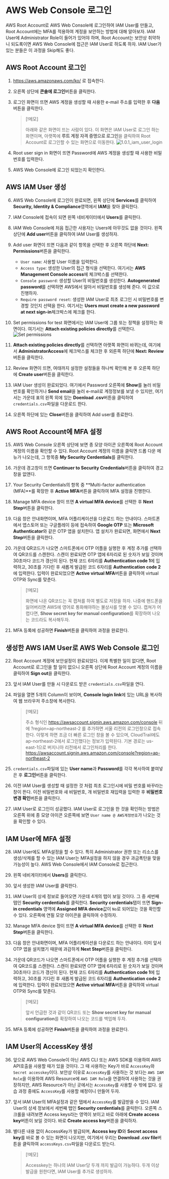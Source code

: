 # AWS Web Console 로그인
AWS Root Account로 AWS Web Console에 로그인하여 IAM User를 만들고, Root Account에는 MFA를 적용하여 계정을 보안하는 방법에 대해 알아보자. IAM User에 Administrator Role이 들어가 있어야 하며, Root Account는 보안상 취약하니 되도록이면 AWS Web Console에 접근은 IAM User로 하도록 하자. IAM User가 있는 분들은 이 과정을 Skip해도 좋다.

## AWS Root Account 로그인
1. https://aws.amazonaws.com/ko/ 로 접속한다.

2. 오른쪽 상단에 **콘솔에 로그인**버튼을 클릭한다.

3. 로그인 화면이 뜨면 AWS 계정을 생성할 때 사용한 e-mail 주소를 입력한 후 **다음**버튼을 클릭한다.
    > [!메모]
    >
    > 아래와 같은 화면이 뜨는 사람이 있다. 이 화면은 IAM User로 로그인 하는 화면이며, 아랫쪽에 **루트 계정 자격 증명으로 로그인**을 클릭하여 Root Account로 로그인할 수 있는 화면으로 이동한다.
    > ![1.0.1_iam_user_login](./../Image/1.0.1_iam_user_login.png)

4. Root user sign in 화면이 뜨면 Password에 AWS 계정을 생성할 때 사용한 비밀 번호를 입력한다.

5. AWS Web Console에 로그인 되었는지 확인한다.

## AWS IAM User 생성
6. AWS Web Console에 로그인이 완료되면, 왼쪽 상단에 **Services**를 클릭하여 **Security, Identity & Compliance**영역에서 **IAM**을 찾아 클릭한다.

7. IAM Console에 접속이 되면 왼쪽 네비게이터에서 **Users**를 클릭한다.

8. IAM Web Console에 처음 접근한 사용자는 Users에 아무것도 없을 것이다. 왼쪽 상단에 **Add user**버튼을 클릭하여 IAM User를 생성하자.

9. Add user 화면이 뜨면 다음과 같이 항목을 선택한 후 오른쪽 하단에 **Next: Permissions**버튼을 클릭한다.
    - `User name`: 사용할 User 이름을 입력한다.
    - `Access type`: 생성한 User의 접근 형식을 선택한다. 여기서는 **AWS Management Console access**에 체크박스를 선택한다.
    - `Console password`: 생성할 User의 비밀번호를 생성한다. **Autogenerated password**를 선택하면 AWS에서 알아서 비밀번호를 생성해 준다. 이 값으로 진행하자.
    - `Require password reset`: 생성한 IAM User로 최초 로그인 시 비밀번호를 변경할 것인지 선택을 한다. 여기서는 **Users must create a new password at next sign-in**체크박스에 체크를 한다.

10. Set permissions for test 화면에서는 IAM User에 그룹 또는 정책을 설정하는 화면이다. 여기서는 **Attach existing policies directly**를 선택한다.
![Set permissions](./../Image/1.0.2_set_permissions.png)

11. **Attach existing policies directly**를 선택하면 아랫쪽 화면이 바뀌는데, 여기에서 **AdministratorAccess**에 체크박스를 체크한 후 외른쪽 하단에 **Next: Review**버튼을 클릭한다.

12. Review 화면이 뜨면, 여태까지 설정한 설정들을 하나씩 확인해 본 후 오른쪽 하단에 **Create user**버튼을 클릭한다.

13. IAM User 생성이 완료되었다. 여기에서 Password 오른쪽에 **Show**를 눌러 비밀번호를 확인하거나 **Send email**을 눌러 e-mail로 계정정보를 보낼 수 있지만, 여기서는 가운데 표의 왼쪽 외에 있는 **Doenload .csv**버튼을 클릭하여 `credentials.csv`파일을 다운로드 한다.

14. 오른쪽 하단에 있는 **Close**버튼을 클릭하여 Add user를 종료한다.

## AWS Root Account에 MFA 설정
15. AWS Web Console 오른쪽 상단에 보면 종 모양 아이콘 오른쪽에 Root Account 계정의 이름을 확인할 수 있다. Root Account 계정의 이름을 클릭면 드롭 다운 메뉴가 나오는데, 그 항목중 **My Security Cerdentials**를 클릭한다.

16. 가운데 경고창이 뜨면 **Continuer to Security Credentials**버튼을 클릭하여 경고창을 없앤다.

17. Your Security Cerdentials의 항목 중 **Multi-factor authentication (MFA)**를 확장한 후 **Active MFA**버튼을 클릭하여 MFA 설정을 진행한다.

18. Manage MFA device 창이 뜨면 **A virtual MFA device**를 선택한 후 **Next Step**버튼을 클릭한다.

19. 다음 창은 안내화면이며, MFA 어플리케이션을 다운로드 하는 안내이다. 스마트폰에서 앱스토어 또는 구글플레이 등에 접속하여 **Google OTP** 또는 **Microsoft Authenticator**와 같은 OTP 앱을 설치한다. 앱 설치가 완료되면, 화면에서 **Next Step**버튼을 클릭한다.

20. 가운데 QR코드가 나오면 스마트폰에서 OTP 어플을 실행한 후 계정 추가를 선택하여 QR코드를 스캔한다. 스캔이 완료되면 OTP 앱에 6자리로 된 숫자가 보일 것이며 30초마다 코드가 갱신이 된다. 현재 코드 6자리를 **Authentication code 1**에 입력하고, 30초를 기다린 후 새롭게 발급된 코드 6자리를 **Authentication code 2**에 입력한다. 입력이 완료되었으면 **Active virtual MFA**버튼을 클릭하여 virtual OTP와 Sync를 맞춘다.
    > [!메모]
    >
    > 화면에 나온 QR코드는 꼭 캡쳐를 하여 별도로 저장을 하자. 나중에 핸드폰을 잃어버리면 AWS에 영어로 통화해야하는 불상사를 맛볼 수 있다. 캡쳐가 어렵다면, **Show secret key for manual configuration**를 확장하여 나오는 코드라도 복사해두자.

21. MFA 등록에 성공하면 **Finish**버튼을 클릭하여 과정을 완료한다.

## 생성한 AWS IAM User로 AWS Web Console 로그인
22. Root Account 계정에 보안설정이 완료되었다. 이제 특별한 일이 없다면, Root Account로 로그인을 할 일이 없으니 오른쪽 상단에 Root Account 계정의 이름을 클릭하여 **Sign out**을 클릭한다.

23. 앞서 IAM User를 만들 시 다운로드 받은 `credentials.csv`파일을 연다.

24. 파일을 열면 5개의 Column이 보이며, **Console login link**에 있는 URL을 복사하여 웹 브라우저 주소창에 복사한다.
    > [!메모]
    >
    > 주소 형식인 https://awsaccount.signin.aws.amazon.com/console 뒤에 ?region=ap-northeast-2 를 추가하면 서울 리전의 로그인창으로 접속한다. 이렇게 하면 조금 더 빠른 로그인 창을 볼 수 있으며, CloudTrail에도 ap-northeast-2에서 로그인했다는 정보가 입력된다. 기본 경로는 us-east-1으로 버지니아 리전에서 로그인처리를 한다.
    > https://awsaccount.signin.aws.amazon.com/console?region=ap-northeast-2

25. `credentials.csv`파일에 있는 **User name**과 **Password**를 각각 복사하여 붙여넣은 후 **로그인**버튼을 클릭한다.

26. 이전 IAM User를 생성할 때 설정한 것 처럼 최초 로그인시에 비밀 번호를 바꾸라는 창이 뜬다. 이전 비밀번호와 새 비밀번호, 개 비밀번호 재입력을 입력한 후 **비밀번호 변경 확인**버튼을 클릭한다.

27. IAM User로 로그인이 성공했다. IAM User로 로그인을 한 것을 확인하는 방법은 오른쪽 위에 종 모양 아이콘 오른쪽에 보면 `User name @ AWS계정번호`가 나오는 것을 확인할 수 있다.

## IAM User에 MFA 설정
28. IAM User에도 MFA설정을 할 수 있다. 특히 Administrator 권한 또는 리소스를 생성/삭제를 할 수 있는 IAM User는 MFA설정을 하지 않을 경우 과금폭탄을 맞을 가능성이 높다. AWS Web Console에서 IAM Console로 접근한다.

29. 왼쪽 네비게이터에서 **Users**를 클릭한다.

30. 앞서 생성한 IAM User를 클릭한다.

31. IAM User의 상세 정보로 들어오면 가운데 4개의 탭이 보일 것이다. 그 중 세번째 탭인 **Security cerdentials**를 클릭한다. **Security cerdentials**탭이 뜨면 **Sign-in credentials** 영역에 **Assigned MFA device**값이 `No`로 되어있는 것을 확인할 수 있다. 오른쪽에 연필 모양 아이콘을 클릭하여 수정하자.

32. Manage MFA device 창이 뜨면 **A virtual MFA device**를 선택한 후 **Next Step**버튼을 클릭한다.

33. 다음 창은 안내화면이며, MFA 어플리케이션을 다운로드 하는 안내이다. 이미 앞서 OTP 앱을 설치했기 때문에 과감하게 **Next Step**버튼을 클릭한다.

34. 가운데 QR코드가 나오면 스마트폰에서 OTP 어플을 실행한 후 계정 추가를 선택하여 QR코드를 스캔한다. 스캔이 완료되면 OTP 앱에 6자리로 된 숫자가 보일 것이며 30초마다 코드가 갱신이 된다. 현재 코드 6자리를 **Authentication code 1**에 입력하고, 30초를 기다린 후 새롭게 발급된 코드 6자리를 **Authentication code 2**에 입력한다. 입력이 완료되었으면 **Active virtual MFA**버튼을 클릭하여 virtual OTP와 Sync를 맞춘다.
    > [!메모]
    >
    > 앞서 언급한 것과 같이 QR코드 또는 **Show secret key for manual configuration**를 확장하여 나오는 코드를 백업해 두자.

35. MFA 등록에 성공하면 **Finish**버튼을 클릭하여 과정을 완료한다.

## IAM User의 AccessKey 생성
36. 앞으로 AWS Web Console이 아닌 AWS CLI 또는 AWS SDK를 이용하여 AWS API호출을 사용할 때가 있을 것이다. 그 때 사용하는 Key가 바로 `AccessKey`와 `Secret accesskey`이다. 보안상 이유로 `AccessKey`를 사용하는 것 보다는 `AWS IAM Role`을 이용하여 AWS Resource에 `AWS IAM Role`을 연결하여 사용하는 것을 권장하지만, AWS Resource가 아닌 곳에서는 `AccessKey`를 사용할 수 밖에 없다. 실습 과정 중에도 `AccessKey`를 사용할 예정이니 만들어 두자.

37. 앞서 IAM User의 MFA설정과 같은 탭에서 `AccessKey`를 발급받을 수 있다. IAM User의 상세 정보에서 세번째 탭인 **Security cerdentials**를 클릭한다. 오른쪽 스크롤을 내려보면 Access keys라는 영역이 보이고 바로 아래에 **Create access key**버튼이 보일 것이다. 바로 **Create access key**버튼을 클릭하자.

38. 별다른 내용 없이 AccessKey가 발급되며, **Access key ID**와 **Secret access key**를 바로 볼 수 있는 화면이 나오지만, 여기에서 우리는 **Download .csv file**버튼을 클릭하여 `accessKeys.csv`파일을 다운로드 받는다.
    > [!메모]
    >
    > Accesskey는 하나의 IAM User당 두개 까지 발급이 가능하다. 두개 이상 발급을 원한다면, IAM User를 추가로 생성하자.